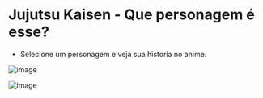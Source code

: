 # Jujutsu Kaisen - Que personagem é esse?


- Selecione um personagem e veja sua historia no anime.


![image](https://github.com/mickeiasdev/JujutsuKaisen-Selecao-De-Personagem/assets/130601846/fd8a5f14-22ab-4c82-ad2f-df5afca0b73c)


![image](https://github.com/mickeiasdev/JujutsuKaisen-Selecao-De-Personagem/assets/130601846/953f6229-0239-4262-a984-7adab2bc63af)
